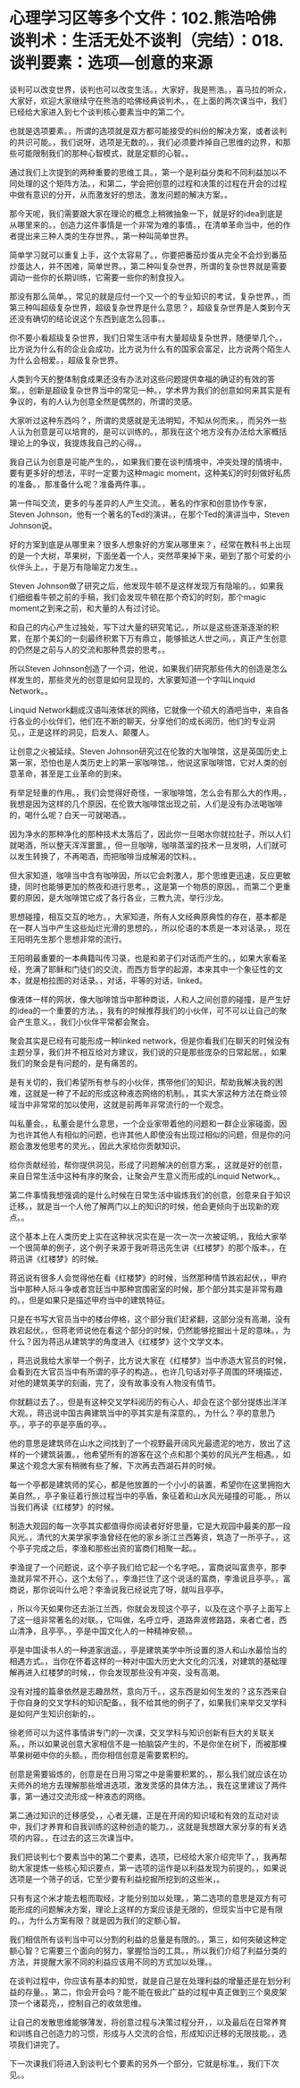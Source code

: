 # 心理学习区等多个文件：102.熊浩哈佛谈判术：生活无处不谈判（完结）：018.谈判要素：选项—创意的来源

谈判可以改变世界，谈判也可以改变生活。，大家好，我是熊浩。，喜马拉的听众，大家好，欢迎大家继续守在熊浩的哈佛经典谈判术。，在上面的两次课当中，我们已经给大家进入到七个谈判核心要素当中的第二个。

也就是选项要素。，所谓的选项就是双方都可能接受的纠纷的解决方案，或者谈判的共识可能。，我们说呀，选项是无数的。，我们必须要炸掉自己思维的边界，和那些可能限制我们的那种心智模式，就是定额的心智。。

通过我们上次提到的两种重要的思维工具。，第一个是利益分类和不同利益加以不同处理的这个矩阵方法。，和第二，学会把创意的过程和决策的过程在开会的过程中做有意识的分开，从而激发好的想法，激发问题的解决方案。。

那今天呢，我们需要跟大家在理论的概念上稍微抽象一下，就是好的idea到底是从哪里来的。，创造力这件事情是一个非常为难的事情。，在清单革命当中，他的作者提出来三种人类的生存世界。，第一种叫简单世界。

简单学习就可以重复上手，这个太容易了。，你要把番茄炒蛋从完全不会炒到番茄炒蛋达人，并不困难，简单世界。，第二种叫复杂世界，所谓的复杂世界就是需要调动一些你的长期训练，它需要一些你的制食投入。

那没有那么简单。，常见的就是应付一个又一个的专业知识的考试，复杂世界。，而第三种叫超级复杂世界，超级复杂世界是什么意思？，超级复杂世界是人类到今天还没有确切的结论说这个东西到底怎么回事。。

你不要小看超级复杂世界，我们日常生活中有大量超级复杂世界，随便举几个。，比方说为什么有的企业会成功，比方说为什么有的国家会富足，比方说两个陌生人为什么会相爱。，超级复杂世界。

人类到今天的整体制食成果还没有办法对这些问题提供幸福的确证的有效的答案。，创新是超级复杂世界当中的常见一种。，学术界为我们的创意如何来其实是有争议的，有的人认为创意全然是偶然的，所谓的灵感。

大家听过这种东西吗？，所谓的灵感就是无法明知，不知从何而来。，而另外一些人认为创意是可以培育的，是可以训练的。，那我在这个地方没有办法给大家概括理论上的争议，我提炼我自己的心得。。

我自己认为创意是可能产生的。，如果我们要在谈判情境中，冲突处理的情境中，要有更多好的想法，平时一定要为这种magic moment，这种美幻的时刻做好私质的准备。，那准备什么呢？准备两件事。。

第一件叫交流，更多的与差异的人产生交流。，著名的作家和创意协作专家，Steven Johnson，他有一个著名的Ted的演讲。，在那个Ted的演讲当中，Steven Johnson说。

好的方案到底是从哪里来？很多人想象好的方案从哪里来？，经常在教科书上出现的是一个大树，苹果树，下面坐着一个人，突然苹果掉下来，砸到了那个可爱的小伙伴头上。，于是万有隐喻定力发生。。

Steven Johnson做了研究之后，他发现牛顿不是这样发现万有隐喻的。，如果我们细细看牛顿之前的手稿，我们会发现牛顿在那个奇幻的时刻，那个magic moment之到来之前，和大量的人有过讨论。

和自己的内心产生过独处，写下过大量的研究笔记。，所以是这些逐渐逐渐的积累，在那个美幻的一刻最终积累下万有鼎立，能够抵达人世之间。，真正产生创意的仍然是之前与人的交流和那种贯尝的思考。。

所以Steven Johnson创造了一个词，他说，如果我们研究那些伟大的创造是怎么样发生的，那些灵光的创意是如何显现的，大家要知道一个字叫Linquid Network。。

Linquid Network翻成汉语叫液体状的网络，它就像一个硕大的酒吧当中，来自各行各业的小伙伴们，他们在不断的聊天，分享他们的成长阅历，他们的专业洞见。，正是这样的洞见，启发人、颠覆人。

让创意之火被延续。Steven Johnson研究过在伦敦的大咖啡馆，这是英国历史上第一家，恐怕也是人类历史上的第一家咖啡馆。，他说这家咖啡馆，它对人类的创意革命，甚至是工业革命的到来。

有举足轻重的作用。，我们会觉得好奇怪，一家咖啡馆，怎么会有那么大的作用。，我想是因为这样的几个原因，在伦敦大咖啡馆出现之前，人们是没有办法喝咖啡的，喝什么呢？白天一可就喝酒。。

因为净水的那种净化的那种技术太落后了，因此你一旦喝水你就拉肚子，所以人们就喝酒，所以整天浑浑噩噩。，但一旦咖啡，咖啡蒸溜的技术一旦发明，人们就可以发生转换了，不再喝酒，而把咖啡当成解渴的饮料。。

但大家知道，咖啡当中含有咖啡因，所以它会刺激人，那个思维更迅速，反应更敏捷，同时也能够更加的熬夜和进行思考。，这是第一个物质的原因。，而第二个更重要的原因，是大咖啡馆它成了各行各业，三教九流，举行沙龙。

思想碰撞，相互交互的地方。，大家知道，所有人文经典原典性的存在，基本都是在一群人当中产生这些灿烂光滑的思想的。，所以伦语的本质是一本对话录。，现在王阳明先生那个思想非常的流行。

王阳明最重要的一本典籍叫传习录，也是和弟子们对话而产生的。，如果大家看圣经，充满了耶稣和门徒们的交流，而西方哲学的起源，本来其中一个象征性的文本，就是柏拉图的对话录。，对话，平等的对话，linked。

像液体一样的网状，像大咖啡馆当中那种商谈，人和人之间创意的碰撞，是产生好的idea的一个重要的方法。，我有的时候推荐我们的小伙伴，可不可以让自己的聚会产生意义。，我们小伙伴平常都会聚会。

聚会其实是已经有可能形成一种linked network，但是你看我们在聊天的时候没有主题分享，我们并不相互给对方建议，我们说的只是那些庞杂的日常起居。，如果我们的聚会是有问题的，是有痛苦的。

是有关切的，我们希望所有参与的小伙伴，携带他们的知识，帮助我解决我的困难，这就是一种了不起的形成这种液态网络的机制。，其实大家这种方法在商业领域当中非常常的加以使用，这就是前两年非常流行的一个观念。

叫私董会。，私董会是什么意思，一个企业家带着他的问题和一群企业家碰面，因为也许其他人有相似的问题，也许其他人即使没有出现过相似的问题，但是你的问题会激发他思考的灵光。，因此大家给你贡献知识。

给你贡献经验，帮你提供洞见，形成了问题解决的创意方案。，这就是好的创意，来自日常生活中这种有序的聚会，让聚会产生意义而形成的Linquid Network。。

第二件事情我想强调的是什么时候在日常生活中锻炼我们的创意，创意来自于知识迁移。，就是当一个人他了解两门以上的知识的时候，他会更倾向于出现新的观点。。

这个基本上在人类历史上实在这种状况实在是一次一次一次被证明。，我给大家举一个很简单的例子，这个例子来源于我听蒋迅先生讲《红楼梦》的那个版本。，在蒋迅讲《红楼梦》的时候。

蒋迅说有很多人会觉得他在看《红楼梦》的时候，当然那种情节跌宕起伏，，甲府当中那种人际斗争或者宫廷当中那种宫围密室的时候，那个部分其实是非常有趣的。，但是如果只是描述甲府当中的建筑特征。

只是在书写大官员当中的楼台停格，这个部分我们赶紧翻，这部分没有高潮，没有跌宕起伏。，但蒋老师说他在看这个部分的时候，仍然能够挖掘出十足的意味。，为什么？因为蒋迅从建筑学的角度进入《红楼梦》这个文学文本。

，蒋迅说我给大家举一个例子，比方说大家在《红楼梦》当中赤造大官员的时候，会看到在大官员当中有所谓的亭子的构造。，也许几句话对亭子周围的环境描述，对他的建筑美学的刻画，完了，没有故事没有人物没有情节。

你就翻过去了。，但是有这种交叉学科阅历的有心人，却会在这个部分提炼出洋洋大观。，蒋迅说中国古典建筑当中的亭其实是有深意的。，为什么？亭的意思乃亭。，亭子的亭是亭盾的亭。。

他的意思是建筑师在山水之间找到了一个视野最开阔风光最遗泥的地方，放出了这样的一个建筑装置。，他希望所有的游客在这个点和那个美妙的风光产生相遇。，如果这个观念大家有稍微有些了解，下次再去西湖石井的时候。

每一个亭都是建筑师的奖心，都是他放置的一个小小的装置，希望你在这里拥抱大美自然。，亭子象征着行旅过程当中的亭盾，象征着和山水风光碰撞的可能。，所以当我们再读《红楼梦》的时候。

制造大观园的每一次亭其实都值得你阅读者好好思量，它是大观园中最美的那一段风光。，清代的大美学家李渔曾经在他的家乡浙江兰西筹资，筑造了一所亭子。，这个亭子完成之后，李渔和那些出资的富商们相聚一起。。

李渔提了一个问题说，这个亭子我们给它起一个名字吧。，富商说叫富贵亭，那李渔就非常不开心，这个太俗了。，李渔拦住了这个说话的富商，李渔说且亭亭。，富商说，那你说叫什么吧？李渔说我已经说完了呀，就叫且亭亭。

，所以今天如果你还去浙江兰西，你就会发现这个亭子，以及在这个亭子上面写上了这一组非常著名的对联。，它叫做，名呼立呼，道路奔波修路路，来者亡者，西山清净，且亭亭。，亭是中国文化人的一种精神安顿。。

亭是中国读书人的一种道家逍遥。，亭是建筑美学中所设置的游人和山水最恰当的相遇方式。，当你在怀着这样的一种对中国大历史大文化的沉浅，对建筑的基础理解再进入红楼梦的时候，，你会发现那些没有冲突，没有高潮。

没有对撞的篇章依然是志趣昂然，意向万千。，这东西是如何生发的？这东西来自于你自身的交叉学科的知识配备。，我不给其他的例子了，如果我们来举交叉学科是如何产生知识创新的，。

徐老师可以为这件事情讲专门的一次课，交叉学科与知识创新有巨大的关联关系。，所以如果说创意大家相信不是一拍脑袋产生的，不是你坐在树下，而被那棵苹果树砸中你的头额。，而你相信创意是需要累积的。

创意是需要锻炼的，创意是在日用习常之中是需要积累的。，那么我们就应该在功夫师外的地方去理解那些增进选项，激发灵感的具体方法。，我在这里建议了两件事，第一通过交流形成一种液态的网络。

第二通过知识的迁移感受，，心者无疆，正是在开阔的知识域和有效的互动对谈中，我们才养育和自我训练的这种创造的能力。，这就是我想跟大家分享的有关选项的内容。，在过去的这三次课当中。

我们把谈判七个要素当中的第二个要素，选项，已经给大家介绍完毕了。，我再帮助大家提炼一些核心知识要点，第一选项的运作是以利益发现为前提的。，如果说选项是一个筛子的话，它至少要有利益挖掘所挖到的这些米，。

只有有这个米才能去粗而取经，才能分别加以处理。，第二选项的意思是双方有可能形成的问题解决方案，理论上这样的方案应该是无限的，但现实当中它是有限的。，为什么方案有限？就是因为我们的定额心智。

我们相信所有谈判当中可以分割的利益的总量是有限的。，第三，如何突破这种定额心智？它需要三个面向的努力，掌握恰当的工具。，所以我们介绍了利益分类的方法，并提醒大家不同的利益应该用不同的方式加以处理。。

在谈判过程中，你应该有基本的知觉，就是自己是在处理利益的增量还是在划分利益的存量。，第二，你会开会吗？能不能在极此广益的过程中真正做到三个臭皮架顶一个诸葛亮，，控制自己的收敛思维。

让自己的发散思维能够薄发，将创意过程与决策过程分开，，以及最后在日常养育和训练自己创造力的习惯，形成与人交流的合恰，形成知识迁移的无限技能。，选项我们讲完了。

下一次课我们将进入到谈判七个要素的另外一个部分，它就是标准。，我们下次见。。